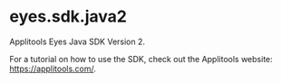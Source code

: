 # eyes.sdk.java2
Applitools Eyes Java SDK Version 2.

For a tutorial on how to use the SDK, check out the Applitools website: https://applitools.com/.